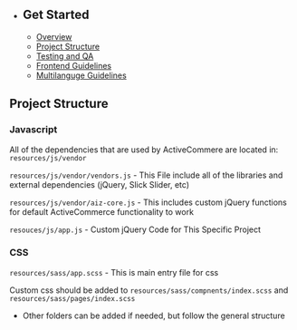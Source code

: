 - ## Get Started
    - [Overview](/{{route}}/{{version}}/overview)
    - [Project Structure ](/{{route}}/{{version}}/testing-and-qa)
    - [Testing and QA](/{{route}}/{{version}}/testing-and-qa)
    - [Frontend Guidelines](/{{route}}/{{version}}/frontend-guidelines)
    - [Multilanguge Guidelines](/{{route}}/{{version}}/multilanguage-guidelines)



## Project Structure

### Javascript 

All of the dependencies that are used by ActiveCommere are located in:
`resources/js/vendor` 


`resources/js/vendor/vendors.js` - This File include all of the libraries and external dependencies (jQuery, Slick Slider, etc)

`resources/js/vendor/aiz-core.js` - This includes custom jQuery functions for default ActiveCommerce functionality to work

`resouces/js/app.js` - Custom jQuery Code for This Specific Project

### CSS

`resources/sass/app.scss` - This is main entry file for css

Custom css should be added to `resources/sass/compnents/index.scss` and `resources/sass/pages/index.scss`

* Other folders can be added if needed, but follow the general structure